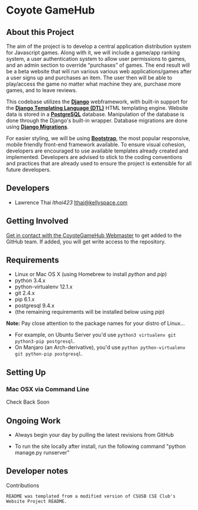 Coyote GameHub
==============

About this Project
------------------

The aim of the project is to develop a central application distribution system for Javascript games.  Along with it, we will include a game/app ranking system, a user authentication system to allow user permissions to games, and an admin section to override “purchases” of games.  The end result will be a beta website that will run various various web applications/games after a user signs up and purchases an item.  The user then will be able to play/access the game no matter what machine they are, purchase more games, and to leave reviews.   

This codebase utilizes the [**Django**](https://docs.djangoproject.com/en/1.9/) webframework, with built-in support for the [**Django Templating Language (DTL)**](https://docs.djangoproject.com/en/1.9/topics/templates/) HTML templating engine. Website data is stored in a [**PostgreSQL**](http://www.postgresql.org/docs/) database. Manipulation of the database is done through the Django's built-in wrapper. Database migrations are done using [**Django Migrations**](https://docs.djangoproject.com/en/1.9/topics/migrations/).

For easier styling, we will be using [**Bootstrap**](http://bootstrapdocs.com/v3.0.3/docs/css/), the most popular responsive, mobile friendly front-end framework available.  To ensure visual cohesion, developers are encouraged to use available templates already created and implemented.  Developers are advised to stick to the coding conventions and practices that are already used to ensure the project is extensible for all future developers.

Developers
----------

* Lawrence Thai *lthai423* [lthai@kellyspace.com](mailto:lthai@kellyspace.com)

Getting Involved
----------------

[Get in contact with the CoyoteGameHub Webmaster](mailto:lthai@kellyspace.com) to get added to the GitHub team. If added, you will get write access to the repository.

Requirements
------------

* Linux or Mac OS X (using Homebrew to install *python* and *pip*)
* python 3.4.x
* python-virtualenv 12.1.x
* git 2.4.x
* pip 6.1.x
* postgresql 9.4.x
* (the remaining requirements will be installed below using *pip*)

**Note:** Pay close attention to the package names for your distro of Linux...

* For example, on Ubuntu Server you'd use ```python3 virtualenv git python3-pip postgresql```.
* On Manjaro (an Arch-derivative), you'd use ```python python-virtualenv git python-pip postgresql```.

Setting Up
----------

### Mac OSX via Command Line

Check Back Soon

Ongoing Work
------------

* Always begin your day by pulling the latest revisions from GitHub

* To run the site locally after install, run the following command "python manage.py runserver"


Developer notes
---------------




Contributions
	
	README was templated from a modified version of CSUSB CSE Club's Website Project README.